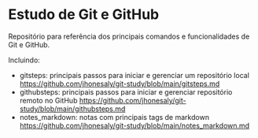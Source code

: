 # Estudo de Git e GitHub

Repositório para referência dos principais comandos e funcionalidades de Git e GitHub.

Incluindo:

- gitsteps: principais passos para iniciar e gerenciar um repositório local <https://github.com/jhonesaly/git-study/blob/main/gitsteps.md>
- githubsteps: principais passos para iniciar e gerenciar repositório remoto no GitHub <https://github.com/jhonesaly/git-study/blob/main/githubsteps.md>
- notes_markdown: notas com principais tags de markdown <https://github.com/jhonesaly/git-study/blob/main/notes_markdown.md>